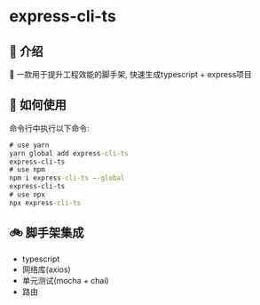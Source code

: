# express-cli-ts

## 🍁 介绍

🚀 一款用于提升工程效能的脚手架, 快速生成typescript + express项目

## 💪 如何使用

命令行中执行以下命令:

```cmd
# use yarn
yarn global add express-cli-ts
express-cli-ts
# use npm
npm i express-cli-ts --global
express-cli-ts
# use npx
npx express-cli-ts
```

## 🚲 脚手架集成

- typescript
- 网络库(axios)
- 单元测试(mocha + chai)
- 路由